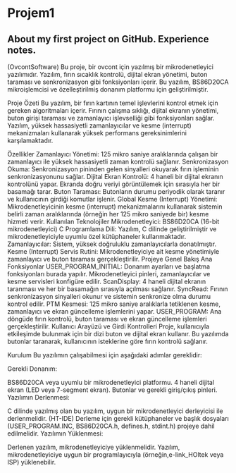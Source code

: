 # Projem1
## About my first project on GitHub. Experience notes.
(OvcontSoftware)
Bu proje, bir ovcont için yazılmış bir mikrodenetleyici yazılımıdır. Yazılım, fırın sıcaklık kontrolü, dijital ekran yönetimi, buton taraması ve senkronizasyon gibi fonksiyonları içerir. Bu yazılım, BS86D20CA mikroişlemcisi ve özelleştirilmiş donanım platformu için geliştirilmiştir.

Proje Özeti
Bu yazılım, bir fırın kartının temel işlevlerini kontrol etmek için gereken algoritmaları içerir. Fırının çalışma sıklığı, dijital ekranın yönetimi, buton girişi taraması ve zamanlayıcı işlevselliği gibi fonksiyonları sağlar. Yazılım, yüksek hassasiyetli zamanlayıcılar ve kesme (interrupt) mekanizmaları kullanarak yüksek performans gereksinimlerini karşılamaktadır.

Özellikler
Zamanlayıcı Yönetimi: 125 mikro saniye aralıklarında çalışan bir zamanlayıcı ile yüksek hassasiyetli zaman kontrolü sağlanır.
Senkronizasyon Okuma: Senkronizasyon pininden gelen sinyalleri okuyarak fırın işleminin senkronizasyonunu sağlar.
Dijital Ekran Kontrolü: 4 haneli bir dijital ekranın kontrolünü yapar. Ekranda doğru veriyi görüntülemek için sırasıyla her bir basamağı tarar.
Buton Taraması: Butonların durumu periyodik olarak taranır ve kullanıcının girdiği komutlar işlenir.
Global Kesme (Interrupt) Yönetimi: Mikrodenetleyicinin kesme (interrupt) mekanizmalarını kullanarak sistemin belirli zaman aralıklarında (örneğin her 125 mikro saniyede bir) kesme hizmeti verir.
Kullanılan Teknolojiler
Mikrodenetleyici: BS86D20CA (16-bit mikrodenetleyici)
C Programlama Dili: Yazılım, C dilinde geliştirilmiştir ve mikrodenetleyiciyle uyumlu özel kütüphaneler kullanmaktadır.
Zamanlayıcılar: Sistem, yüksek doğruluklu zamanlayıcılarla donatılmıştır.
Kesme (Interrupt) Servis Rutini: Mikrodenetleyiciye ait kesme yönetimiyle zamanlayıcı ve buton taraması gerçekleştirilir.
Projeye Genel Bakış
Ana Fonksiyonlar
USER_PROGRAM_INITIAL: Donanım ayarları ve başlatma fonksiyonları burada yapılır. Mikrodenetleyici pinleri, zamanlayıcılar ve kesme servisleri konfigüre edilir.
ScanDisplay: 4 haneli dijital ekranın taranması ve her bir basamağın sırasıyla açılması sağlanır.
SyncRead: Fırının senkronizasyon sinyalleri okunur ve sistemin senkronize olma durumu kontrol edilir.
PTM Kesmesi: 125 mikro saniye aralıklarla tetiklenen kesme, zamanlayıcı ve ekran güncelleme işlemlerini yapar.
USER_PROGRAM: Ana döngüde fırın kontrolü, buton taraması ve ekran güncelleme işlemleri gerçekleştirilir.
Kullanıcı Arayüzü ve Girdi Kontrolleri
Proje, kullanıcıyla etkileşimde bulunmak için bir dizi buton ve dijital ekran kullanır. Bu yazılımda butonlar taranarak, kullanıcının isteklerine göre fırın kontrolü sağlanır.

Kurulum
Bu yazılımın çalışabilmesi için aşağıdaki adımlar gereklidir:

Gerekli Donanım:

BS86D20CA veya uyumlu bir mikrodenetleyici platformu.
4 haneli dijital ekran (LED veya 7-segment ekran).
Butonlar ve gerekli giriş/çıkış pinleri.
Yazılımın Derlenmesi:

C dilinde yazılmış olan bu yazılım, uygun bir mikrodenetleyici derleyicisi ile derlenmelidir. (HT-IDE)
Derleme için gerekli kütüphaneler ve başlık dosyaları (USER_PROGRAM.INC, BS86D20CA.h, defines.h, stdint.h) projeye dahil edilmelidir.
Yazılımın Yüklenmesi:

Derlenen yazılım, mikrodenetleyiciye yüklenmelidir. Yazılım, mikrodenetleyiciye uygun bir programlayıcıyla (örneğin,e-link_HOltek veya ISP) yüklenebilir.

